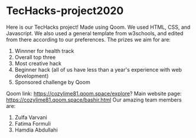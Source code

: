 # TecHacks-project2020
Here is our TecHacks project! Made using Qoom. We used HTML, CSS, and Javascript. We also used a general template from w3schools, and edited from there according to our preferences.
The prizes we aim for are: 
1) Winnner for health track
2) Overall top three
3) Most creative hack
4) Beginner hack (all of us have less than a year's experience with web development)
5) Sponsored challenge by Qoom

Qoom link: https://cozylime81.qoom.space/explore?
Main website page: https://cozylime81.qoom.space/bashir.html
Our amazing team members are:
1) Zulfa Varvani
2) Fatima Formuli
3) Hamdia Abdullahi
